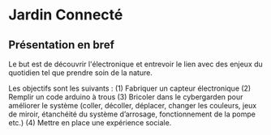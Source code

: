 # Jardin Connecté

## Présentation en bref

Le but est de découvrir l'électronique et entrevoir le lien avec des enjeux du quotidien tel que prendre soin de la nature. 

Les objectifs sont les suivants : (1) Fabriquer un capteur électronique (2) Remplir un code arduino à trous (3) Bricoler dans le cybergarden pour améliorer le système (coller, décoller, déplacer, changer les couleurs, jeux de miroir, étanchéité du système d’arrosage, fonctionnement de la pompe etc.) (4) Mettre en place une expérience sociale.


